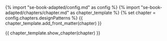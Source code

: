 <frontmatter>
{% import "se-book-adapted/config.md" as config %}
{% import "se-book-adapted/chapters/chapter.md" as chapter_template %}
{% set chapter = config.chapters.designPatterns %}
{{ chapter_template.add_front_matter(chapter) }}
</frontmatter>

{{ chapter_template.show_chapter(chapter) }}